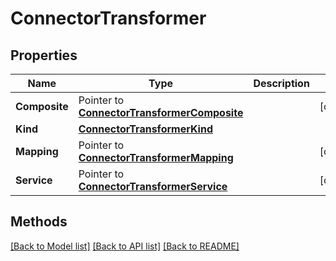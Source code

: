 # ConnectorTransformer

## Properties

Name | Type | Description | Notes
------------ | ------------- | ------------- | -------------
**Composite** | Pointer to [**ConnectorTransformerComposite**](ConnectorTransformerComposite.md) |  | [optional] 
**Kind** | [**ConnectorTransformerKind**](ConnectorTransformerKind.md) |  | 
**Mapping** | Pointer to [**ConnectorTransformerMapping**](ConnectorTransformerMapping.md) |  | [optional] 
**Service** | Pointer to [**ConnectorTransformerService**](ConnectorTransformerService.md) |  | [optional] 

## Methods


[[Back to Model list]](../README.md#documentation-for-models) [[Back to API list]](../README.md#documentation-for-api-endpoints) [[Back to README]](../README.md)


